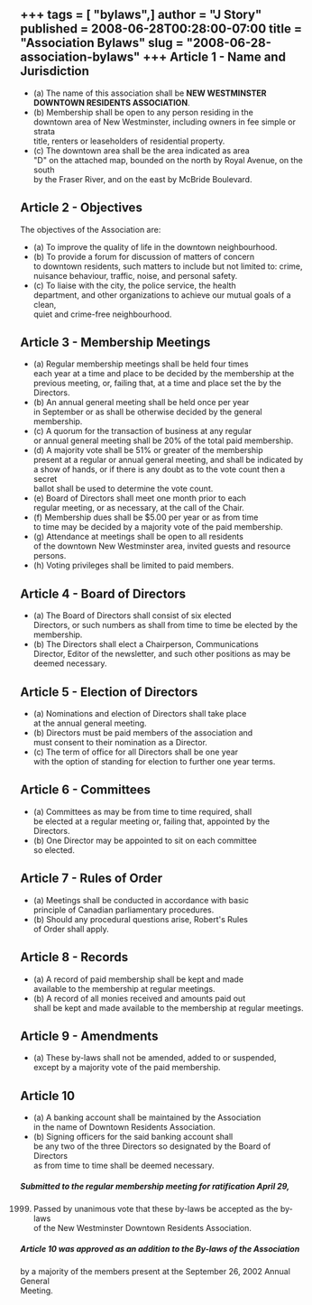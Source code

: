 +++
tags = [ "bylaws",]
author = "J Story"
published = 2008-06-28T00:28:00-07:00
title = "Association Bylaws"
slug = "2008-06-28-association-bylaws"
+++
Article 1 - Name and Jurisdiction
---------------------------------

  

-   (a) The name of this association shall be **NEW WESTMINSTER  
    DOWNTOWN RESIDENTS ASSOCIATION**.
-   (b) Membership shall be open to any person residing in the  
    downtown area of New Westminster, including owners in fee simple or
    strata  
    title, renters or leaseholders of residential property.  
-   (c) The downtown area shall be the area indicated as area  
    "D" on the attached map, bounded on the north by Royal Avenue, on
    the south  
    by the Fraser River, and on the east by McBride Boulevard.  

  
  

Article 2 - Objectives
----------------------

  
The objectives of the Association are:  

-   (a) To improve the quality of life in the downtown neighbourhood.
-   (b) To provide a forum for discussion of matters of concern  
    to downtown residents, such matters to include but not limited to:
    crime,  
    nuisance behaviour, traffic, noise, and personal safety.
-   (c) To liaise with the city, the police service, the health  
    department, and other organizations to achieve our mutual goals of a
    clean,  
    quiet and crime-free neighbourhood.

  

Article 3 - Membership Meetings
-------------------------------

  

-   (a) Regular membership meetings shall be held four times  
    each year at a time and place to be decided by the membership at the
    previous meeting, or, failing that, at a time and place set the by
    the Directors.
-   (b) An annual general meeting shall be held once per year  
    in September or as shall be otherwise decided by the
    general membership.
-   (c) A quorum for the transaction of business at any regular  
    or annual general meeting shall be 20% of the total paid membership.
-   (d) A majority vote shall be 51% or greater of the membership  
    present at a regular or annual general meeting, and shall be
    indicated by  
    a show of hands, or if there is any doubt as to the vote count then
    a secret  
    ballot shall be used to determine the vote count.
-   (e) Board of Directors shall meet one month prior to each  
    regular meeting, or as necessary, at the call of the Chair.
-   (f) Membership dues shall be $5.00 per year or as from time  
    to time may be decided by a majority vote of the paid membership.
-   (g) Attendance at meetings shall be open to all residents  
    of the downtown New Westminster area, invited guests and resource
    persons.  
-   (h) Voting privileges shall be limited to paid members.  

  

Article 4 - Board of Directors
------------------------------

  

-   (a) The Board of Directors shall consist of six elected  
    Directors, or such numbers as shall from time to time be elected by
    the membership.
-   (b) The Directors shall elect a Chairperson, Communications  
    Director, Editor of the newsletter, and such other positions as may
    be deemed necessary.

  
  

Article 5 - Election of Directors
---------------------------------

  

-   (a) Nominations and election of Directors shall take place  
    at the annual general meeting.
-   (b) Directors must be paid members of the association and  
    must consent to their nomination as a Director.
-   (c) The term of office for all Directors shall be one year  
    with the option of standing for election to further one year terms.

  

Article 6 - Committees
----------------------

  

-   (a) Committees as may be from time to time required, shall  
    be elected at a regular meeting or, failing that, appointed by
    the Directors.
-   (b) One Director may be appointed to sit on each committee  
    so elected.

  

Article 7 - Rules of Order
--------------------------

  

-   (a) Meetings shall be conducted in accordance with basic  
    principle of Canadian parliamentary procedures.
-   (b) Should any procedural questions arise, Robert's Rules  
    of Order shall apply.

  

Article 8 - Records
-------------------

  

-   (a) A record of paid membership shall be kept and made  
    available to the membership at regular meetings.
-   (b) A record of all monies received and amounts paid out  
    shall be kept and made available to the membership at
    regular meetings.

  

Article 9 - Amendments
----------------------

  

-   (a) These by-laws shall not be amended, added to or suspended,  
    except by a majority vote of the paid membership.

  

Article 10
----------

  

-   (a) A banking account shall be maintained by the Association  
    in the name of Downtown Residents Association.
-   (b) Signing officers for the said banking account shall  
    be any two of the three Directors so designated by the Board of
    Directors  
    as from time to time shall be deemed necessary.

  

##### Submitted to the regular membership meeting for ratification April 29,  
1999. Passed by unanimous vote that these by-laws be accepted as the by-laws  
of the New Westminster Downtown Residents Association.

  

##### Article 10 was approved as an addition to the By-laws of the Association  
by a majority of the members present at the September 26, 2002 Annual General  
Meeting.
